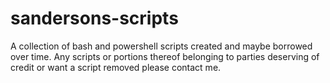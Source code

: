 # sandersons-scripts
A collection of bash and powershell scripts created and maybe borrowed over time. 
Any scripts or portions thereof belonging to parties deserving of credit or want a script removed please contact me.
